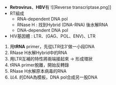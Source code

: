 - **Retrovirus**、**HBV**有
![[Reverse transcriptase.png]]
- RT組成
	- RNA-dependent DNA pol
	- RNase H : 找到Hybrid (DNA-RNA) 後水解RNA
	- DNA-dependent DNA pol
- HIV基因體 : LTR、(GAG、POL、ENV)、LTR
1. 用**tRNA** primer，先從LTR往3'做一小段DNA
2. RNase H水解Hybrid中的RNA
3. 用LTR互補的特性將兩端接起來 -> 形成環狀
4. tRNA primer脫離，開始反轉錄
5. RNase H水解原本病毒的RNA
6. 以4. 的DNA為模板，DNA pol合成另一股DNA
